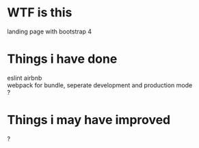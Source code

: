 # WTF is this

landing page with bootstrap 4

# Things i have done

eslint airbnb  
webpack for bundle, seperate development and production mode  
?

# Things i may have improved

?
